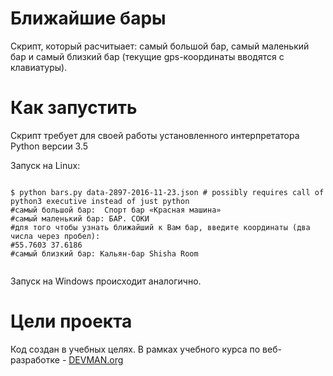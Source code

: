 # Ближайшие бары

Скрипт, который расчитыает: самый большой бар, самый маленький бар и самый близкий бар (текущие gps-координаты вводятся с клавиатуры).

# Как запустить

Скрипт требует для своей работы установленного интерпретатора Python версии 3.5

Запуск на Linux:

```#!bash

$ python bars.py data-2897-2016-11-23.json # possibly requires call of python3 executive instead of just python
#самый большой бар:  Спорт бар «Красная машина»
#самый маленький бар: БАР. СОКИ
#для того чтобы узнать ближайший к Вам бар, введите координаты (два числа через пробел): 
#55.7603 37.6186
#самый близкий бар: Кальян-бар Shisha Room


```

Запуск на Windows происходит аналогично.

# Цели проекта

Код создан в учебных целях. В рамках учебного курса по веб-разработке - [DEVMAN.org](https://devman.org)

